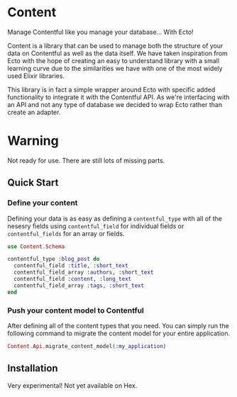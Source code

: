 # Content

Manage Contentful like you manage your database... With Ecto!

Content is a library that can be used to manage both the structure of your data on Contentful as well as the data itself. We have taken inspiration from Ecto with the hope of creating an easy to understand library with a small learning curve due to the similarities we have with one of the most widely used Elixir libraries.

This library is in fact a simple wrapper around Ecto with specific added functionality to integrate it with the Contentful API. As we're interfacing with an API and not any type of database we decided to wrap Ecto rather than create an adapter.

# Warning

Not ready for use. There are still lots of missing parts.

## Quick Start

### Define your content

Defining your data is as easy as defining a `contentful_type` with all of the nesesry fields using `contentful_field` for individual fields or `contentful_fields` for an array or fields.

```elixir
use Content.Schema

contentful_type :blog_post do
  contentful_field :title, :short_text
  contentful_field_array :authors, :short_text
  contentful_field :content, :long_text
  contentful_field_array :tags, :short_text
end
```

### Push your content model to Contentful

After defining all of the content types that you need. You can simply run the following command to migrate the content model for your entire application.

```elixir
Content.Api.migrate_content_model(:my_application)
```


## Installation

Very experimental! Not yet available on Hex.
